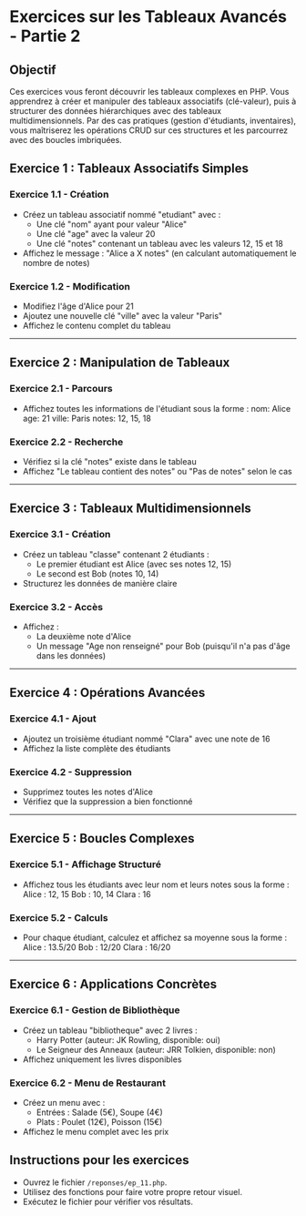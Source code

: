 # Exercices sur les Tableaux Avancés - Partie 2

## Objectif
Ces exercices vous feront découvrir les tableaux complexes en PHP. Vous apprendrez à créer et manipuler des tableaux associatifs (clé-valeur), puis à structurer des données hiérarchiques avec des tableaux multidimensionnels. Par des cas pratiques (gestion d'étudiants, inventaires), vous maîtriserez les opérations CRUD sur ces structures et les parcourrez avec des boucles imbriquées.

## Exercice 1 : Tableaux Associatifs Simples

### Exercice 1.1 - Création
- Créez un tableau associatif nommé "etudiant" avec :
  * Une clé "nom" ayant pour valeur "Alice"
  * Une clé "age" avec la valeur 20
  * Une clé "notes" contenant un tableau avec les valeurs 12, 15 et 18
- Affichez le message : "Alice a X notes" (en calculant automatiquement le nombre de notes)

### Exercice 1.2 - Modification
- Modifiez l'âge d'Alice pour 21
- Ajoutez une nouvelle clé "ville" avec la valeur "Paris"
- Affichez le contenu complet du tableau

---

## Exercice 2 : Manipulation de Tableaux

### Exercice 2.1 - Parcours
- Affichez toutes les informations de l'étudiant sous la forme :
  nom: Alice
  age: 21
  ville: Paris
  notes: 12, 15, 18

### Exercice 2.2 - Recherche
- Vérifiez si la clé "notes" existe dans le tableau
- Affichez "Le tableau contient des notes" ou "Pas de notes" selon le cas

---

## Exercice 3 : Tableaux Multidimensionnels

### Exercice 3.1 - Création
- Créez un tableau "classe" contenant 2 étudiants :
  * Le premier étudiant est Alice (avec ses notes 12, 15)
  * Le second est Bob (notes 10, 14)
- Structurez les données de manière claire

### Exercice 3.2 - Accès
- Affichez :
  * La deuxième note d'Alice
  * Un message "Age non renseigné" pour Bob (puisqu'il n'a pas d'âge dans les données)

---

## Exercice 4 : Opérations Avancées

### Exercice 4.1 - Ajout
- Ajoutez un troisième étudiant nommé "Clara" avec une note de 16
- Affichez la liste complète des étudiants

### Exercice 4.2 - Suppression
- Supprimez toutes les notes d'Alice
- Vérifiez que la suppression a bien fonctionné

---

## Exercice 5 : Boucles Complexes

### Exercice 5.1 - Affichage Structuré
- Affichez tous les étudiants avec leur nom et leurs notes sous la forme :
  Alice : 12, 15
  Bob : 10, 14
  Clara : 16

### Exercice 5.2 - Calculs
- Pour chaque étudiant, calculez et affichez sa moyenne sous la forme :
  Alice : 13.5/20
  Bob : 12/20
  Clara : 16/20

---

## Exercice 6 : Applications Concrètes

### Exercice 6.1 - Gestion de Bibliothèque
- Créez un tableau "bibliotheque" avec 2 livres :
  * Harry Potter (auteur: JK Rowling, disponible: oui)
  * Le Seigneur des Anneaux (auteur: JRR Tolkien, disponible: non)
- Affichez uniquement les livres disponibles

### Exercice 6.2 - Menu de Restaurant
- Créez un menu avec :
  * Entrées : Salade (5€), Soupe (4€)
  * Plats : Poulet (12€), Poisson (15€)
- Affichez le menu complet avec les prix

## Instructions pour les exercices
- Ouvrez le fichier `/reponses/ep_11.php`.
- Utilisez des fonctions pour faire votre propre retour visuel.
- Exécutez le fichier pour vérifier vos résultats.